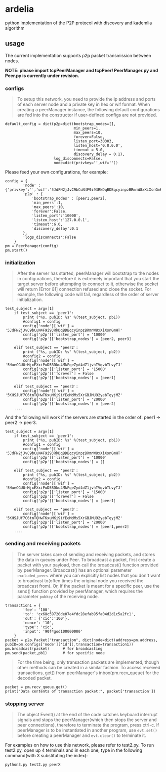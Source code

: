 # ardelia
python implementation of the P2P protocol with discovery and kademlia algorithm 

## usage
The current implementation supports p2p packet transmission between nodes. 

**NOTE: please import tcpPeerManager and tcpPeer! PeerManager.py and Peer.py is currently under revision.**

### configs

> To setup this network, you need to provide the ip address and ports of each server node and a private key in hex or wif format. When creating a peerManager instance, the following default configurations are fed into the constructor if user-defined configs are not provided.

    default_config = dict(p2p=dict(bootstrap_nodes=[],
                                   min_peers=1,
                                   max_peers=10,
                                   forever=False,
                                   listen_port=30303,
                                   listen_host='0.0.0.0',
                                   timeout = 5.0,
                                   discovery_delay = 0.1),
                          log_disconnects=False,
                          node=dict(privkey='',wif=''))


Please feed your own configurations, for example:

    config = {
            'node' : {'privkey':'','wif':'5JdFN2jJvC9bCuN4F9i93RkDqBDBqcyinpzBRmnW8xXiXsnGmHT'},
            'p2p' : {
                'bootstrap_nodes' : [peer1,peer2],
                'min_peers':1,
                'max_peers':10,
                'forever':False,
                'listen_port':'10000',
                'listen_host':'127.0.0.1',
                'timeout':6.0,
                'discovery_delay':0.1
            },
            'logs_disconnects':False
        }
    pm = PeerManager(config)
    pm.start()

### initialization

> After the server has started, peerManager will bootstrap to the nodes in configurations, therefore it is extremely important that you start the target server before attempting to connect to it, otherwise the socket will return \[Error 61] connection refused and close the socket. 
For example, the following code will fail, regardless of the order of server initialization.

    test_subject = argv[1]
        if test_subject == 'peer1':
            print ("%s, pubID: %s" %(test_subject, pb1))
            #config1 = config
            config['node']['wif'] = '5JdFN2jJvC9bCuN4F9i93RkDqBDBqcyinpzBRmnW8xXiXsnGmHT'
            config['p2p']['listen_port'] = '10000'
            config['p2p']['bootstrap_nodes'] = [peer2, peer3]

        elif test_subject == 'peer2':
            print ("%s, pubID: %s" %(test_subject, pb2))
            #config2 = config
            config['node']['wif'] = '5HueCGU8rMjxEXxiPuD5BDku4MkFqeZyd4dZ1jvhTVqvbTLvyTJ'
            config['p2p']['listen_port'] = '15000'
            config['p2p']['forever'] = False
            config['p2p']['bootstrap_nodes'] = [peer1]

        elif test_subject == 'peer3':
            config['node']['wif'] = '5KHSJUf7C6tnTQHwTKxuMKi9ifEeMdMs5XrGBJMU92yebTqyjMZ'
            config['p2p']['listen_port'] = '20000'
            config['p2p']['bootstrap_nodes'] = [peer2]
        ....

And the following will work if the servers are started in the order of: peer1 -> peer2 -> peer3.

    test_subject = argv[1]
        if test_subject == 'peer1':
            print ("%s, pubID: %s" %(test_subject, pb1))
            #config1 = config
            config['node']['wif'] = '5JdFN2jJvC9bCuN4F9i93RkDqBDBqcyinpzBRmnW8xXiXsnGmHT'
            config['p2p']['listen_port'] = '10000'
            config['p2p']['bootstrap_nodes'] = []

        elif test_subject == 'peer2':
            print ("%s, pubID: %s" %(test_subject, pb2))
            #config2 = config
            config['node']['wif'] = '5HueCGU8rMjxEXxiPuD5BDku4MkFqeZyd4dZ1jvhTVqvbTLvyTJ'
            config['p2p']['listen_port'] = '15000'
            config['p2p']['forever'] = False
            config['p2p']['bootstrap_nodes'] = [peer1]

        elif test_subject == 'peer3':
            config['node']['wif'] = '5KHSJUf7C6tnTQHwTKxuMKi9ifEeMdMs5XrGBJMU92yebTqyjMZ'
            config['p2p']['listen_port'] = '20000'
            config['p2p']['bootstrap_nodes'] = [peer1,peer2]
        ....

### sending and receiving packets

> The server takes care of sending and receiving packets, and stores the data in queues under Peer. To broadcast a packet, first create a packet with your payload, then call the broadcast() function provided by peerManager. Broadcast() has an optional parameter `excluded_peers` where you can explicitly list nodes that you don't want to broadcast to(often times the original node you received the broadcast from). Or, if the packet is meant for a specific peer, use the send() function provided by peerManager, which requires the parameter `pubkey` of the receiving node.

    transaction1 = {
            'fee': '100',
            'to': 'cx68c59720de07e4fdc28efab95fa04d2d1c5a2fc1',
            'out': {'cic':'100'},
            'nonce': '10',
            'type': 'cic',
            'input': '90f4god100000000'
        }
    packet = p2p.Packet("transaction", dict(node=dict(address=pm.address, pubID=pm.configs['node']['id']),transaction=transaction1))
    pm.broadcast(packet)      # for broadcasting
    pm.send(packet,pb1)       # for specific node

> For the time being, only transaction packets are implemented, though other methods can be created in a similar fashion. To access received transactions, get() from peerManager's inbox(pm.recv_queue) for the decoded packet.

    packet = pm.recv_queue.get()
    print("Data contents of transaction packet:", packet['transaction'])


### stopping server

> The object Event() at the end of the code catches keyboard interrupt signals and stops the peerManager(which then stops the server and peer connections), therefore to terminate the program, press ctrl-c. If peerManager is to be instantiated in another program, use `evt.set()` before creating a peerManager and `evt.clear()` to terminate it.

For examples on how to use this network, please refer to test2.py.
To run test2.py, open up 4 terminals and in each one, type in the following command(with X substituting the index):
    
    python3.py test2.py peerX
